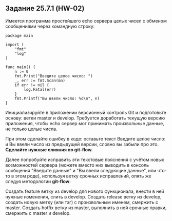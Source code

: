 ## Задание 25.7.1 (HW-02)

Имеется программа простейшего echo сервера целых чисел с обменом сообщениями через командную строку:
```
package main
 
import (
    "fmt"
    "log"
)
 
func main() {
    n := 0
    fmt.Print("Введите целое число: ")
    _, err := fmt.Scan(&n)
    if err != nil {
        log.Fatal(err)
    }
    fmt.Printf("Вы ввели число: %d\n", n)
}
```
Инициализируйте в приложении версионный контроль Git и подготовьте основу: ветки master и develop. 
Требуется доработать текущую версию приложения, чтобы echo сервер мог принимать произвольные данные, не только целые числа.

При этом сделайте ошибку в коде: оставьте текст Введите целое число: и Вы ввели число из предыдущей версии, словно вы забыли про это. 
**Сделайте нужные слияния по git-flow.**

Далее попробуйте исправить эти текстовые пояснения с учётом новых возможностей сервера 
(можете вместо них выводить в консоль сообщения "Введите данные" и "Вы ввели следующие данные", или что-то в этом роде), 
используя ветку срочных исправлений, опять же следуя методологии **git-flow**: 

Создать feature ветку из develop для нового функционала, внести в ней нужные изменения, слить в develop.
Создать release ветку из develop, создать новую метку (или тэг) с произвольным именем, смержить с master.
Создать hotfix ветку из master, выполнить в ней срочные правки, смержить с master и develop.